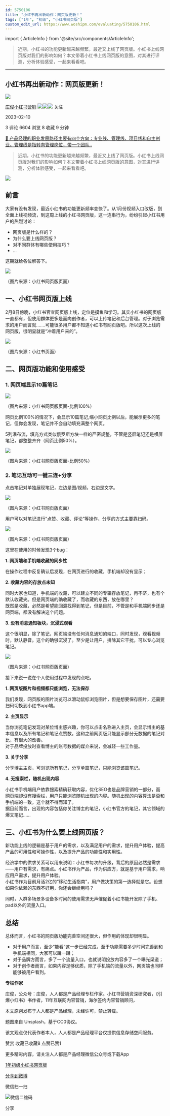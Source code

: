```yaml
---
id: 5750106
title: "小红书再出新动作：网页版更新！"
tags: ["1年", "初级", "小红书网页版"]
custom_edit_url: https://www.woshipm.com/evaluating/5750106.html
---
```

import { ArticleInfo } from '@site/src/components/ArticleInfo';

<ArticleInfo
    author="庄俊小红书营销"
    authorLink="https://www.woshipm.com/u/1227135"
    published="2023-02-10"
    views={6604}
    comments={3}
    collects={8}
/>

> 近期，小红书的功能更新越来越频繁，最近又上线了网页版。小红书上线网页版对我们的影响如何？本文带着小红书上线网页版的意图，对其进行评测，分析体验感受，一起来看看吧。

---

## 小红书再出新动作：网页版更新！

[![](https://static.woshipm.com/APP_U_202212_20221212182502_4453.jpeg?imageView2/1/w/72/h/72/q/100)](https://www.woshipm.com/u/1227135)

[庄俊小红书营销](https://www.woshipm.com/u/1227135) ![](https://static.woshipm.com/tag/1121_1@2x.png)![](https://static.woshipm.com/tag/2403_1@2x.png)![](https://static.woshipm.com/tag/2404_1@2x.png) 关注

2023-02-10

3 评论 6604 浏览 8 收藏 9 分钟

[🔗 产品经理的职业发展路径主要有四个方向：专业线、管理线、项目线和自主创业。管理线是指转向管理岗位，带一个团队..](https://ke.qidianla.com/courses/90pm)

> 近期，小红书的功能更新越来越频繁，最近又上线了网页版。小红书上线网页版对我们的影响如何？本文带着小红书上线网页版的意图，对其进行评测，分析体验感受，一起来看看吧。

![](https://image.woshipm.com/wp-files/2023/02/MptxRA8qqdvt3ftvJsAV.jpg)

## 前言

大家有没有发现，最近小红书的功能更新频率变快了。从1月份视频入口改版，到全面上线视频流，到这周上线的小红书网页版，这一连串行为，纷纷引起小红书用户的热烈讨论：

*   网页版是什么样的？
*   为什么要上线网页版？
*   对不同群体有哪些使用技巧？
*   …

这期就给各位解答下。

![](https://image.woshipm.com/wp-files/2023/02/cqAmWdOtOg7pdmscJPtQ.png)

（图片来源：小红书网页版页面）

## 一、小红书网页版上线

2月8日傍晚，小红书官宣网页版上线，定位是摸鱼和学习。其实小红书的网页版一直都有，但使用群体更多是面向创作者，可以上传笔记和后台管理。对于浏览需求的用户而言就…….可能很多用户都不知道小红书有网页版吧。所以这次上线的网页版，很明显就是“冲着用户来的”。

![](https://image.woshipm.com/wp-files/2023/02/YJM4io6xrddQEL7lZlVP.png)

（图片来源：小红书页面）

## 二、网页版功能和使用感受

### 1\. 网页端显示10篇笔记

![](https://image.woshipm.com/wp-files/2023/02/rDnmYXeOsp5UIsuuhqHn.png)

（图片来源：小红书网页版页面-比例100%）

网页比例100%的情况下，会显示10篇笔记,缩小网页比例以后，能展示更多的笔记，但你会发现，笔记并不会自动填充满整个网页。

5列瀑布流，填充方式类似俄罗斯方块一样的严密规整，不管是竖屏笔记还是横屏笔记，都整整齐齐（网页比例50%）。

![](https://image.woshipm.com/wp-files/2023/02/ZBPhSkFGGqbE2ajBKuWm.png)

（图片来源：小红书网页版页面-比例50%）

### 2\. 笔记互动可一键三连+分享

点击笔记对单独展现笔记，左边是图/视频，右边是文字。

![](https://image.woshipm.com/wp-files/2023/02/LlT83kIXioevawt9gIU8.png)

（图片来源：小红书网页版页面）

用户可以对笔记进行“点赞、收藏、评论”等操作，分享的方式主要靠扫码。

![](https://image.woshipm.com/wp-files/2023/02/CnUzhZo6TZPw43UlOiax.png)

（图片来源：小红书网页版页面）

这里在使用的时候发现3个bug：

**1\. 网页端和手机端收藏的同步性**

在操作过程中反复确认后发现，在网页进行的收藏，手机端却没有显示；

**2\. 收藏内容的存放点未知**

同时大家也知道，手机端的收藏，可以建立不同的专辑存放笔记，再不济，也有个默认收藏夹。但是网页端的确收藏了，而收藏的东西，放在哪里？  
既然是收藏，必然是希望能回溯找得到笔记，但是目前，不管是和手机端同步还是网页端，都没有解决这个问题。

**3\. 没有消息通知板块，沉浸式观看**

这个很明显，除了笔记，网页端没有任何消息通知的端口，同时发现，观看视频时，默认静音。这个的确够沉浸了。至少是让用户，排除其它干扰，可以专心浏览笔记。

![](https://image.woshipm.com/wp-files/2023/02/OqyGcv2tAVgfA9Ie7cem.png)

（图片来源：小红书网页版页面）

接下来说一说在个人使用过程中发现的点吧。

**1\. 网页版图片和视频都只能浏览，无法保存**

我们发现，网页版的图片浏览可以滑动鼠标浏览图片，但是想要保存图片，还需要扫码切换到小红书app端。

**2\. 主页显示**

当你浏览笔记发现对某位博主感兴趣，你可以点击名称进入主页，会显示博主的基本信息以及所有笔记和笔记点赞数。这和之前网页版只能显示部分无数据的笔记对比，有很大的改善。  
对于品牌投放时查看博主的账号数据的媒介来说，会减轻一些工作量。

**3\. 关于分享**

分享博主主页，可浏览所有笔记，分享单篇笔记，只能浏览该篇笔记。

**4\. 无搜索栏，随机出现内容**

小红书手机端用户依靠搜索精确获取内容，优化SEO也是品牌营销的一部分，而网页端却没有搜索栏，用户只能浏览随机出现的内容。随机出现的内容算法是否和手机端的一致，这个就不得而知了。  
据目前而言，出现的内容包括你关注博主的笔记，小红书官方的笔记，其它领域的爆文笔记……

## 三、小红书为什么要上线网页版？

新功能上线的逻辑是基于用户的需求，以及满足用户的需求，提升用户体验，提高产品的可用性和可操作性，以及提升产品的功能性和实用性。

经济学中的供求关系可以用来说明：小红书每次的升级，背后的原因必然是需求——用户有需求，有痛点。小红书作为产品，作为供应方，就是基于用户需求，响应用户需求，提升用户体验。  
小红书作为目前月活2亿的“移动生活指南”，用户做决策的第一选择就是它。设想如果你依赖的东西不好用，你还会继续用吗？

同时，人群多场景多设备多时间的使用需求无声催促着小红书能开发除了手机、pad以外的流量入口。

## 总结

总体而言，小红书的网页版功能完善空间还很大，但作用的体现却很明显。

*   对于用户而言，至少“能看”这一步已经完成，至于功能需要多少时间完善到和手机端相同，大家可以蹲一蹲；
*   对于品牌方而言，多了一个流量入口，也就说明投放内容多了一个曝光渠道；
*   对于创作者而言，如果内容足够优质，除了手机端的流量以外，网页端也同样能够被用户看到。

**专栏作家**

庄俊，公众号：庄俊，人人都是产品经理专栏作家。小红书营销资深研究者，《引爆小红书》书作者，11年互联网内容营销，海尔签约内容营销顾问，

本文原创发布于人人都是产品经理，未经许可，禁止转载。

题图来自 Unsplash，基于CC0协议。

该文观点仅代表作者本人，人人都是产品经理平台仅提供信息存储空间服务。

赞赏 收藏已收藏8 点赞已赞1

更多精彩内容，请关注人人都是产品经理微信公众号或下载App

[1年](https://www.woshipm.com/tag/1%e5%b9%b4)[初级](https://www.woshipm.com/tag/%e5%88%9d%e7%ba%a7)[小红书网页版](https://www.woshipm.com/tag/%e5%b0%8f%e7%ba%a2%e4%b9%a6%e7%bd%91%e9%a1%b5%e7%89%88)

[分享到微博](https://service.weibo.com/share/share.php?appkey=2775287854&title=小红书再出新动作：网页版更新！&url=https://www.woshipm.com/evaluating/5750106.html&pic=https://image.woshipm.com/wp-files/2023/02/MptxRA8qqdvt3ftvJsAV.jpg)

微信扫一扫

![微信二维码](https://api.pwmqr.com/qrcode/create/?url=https://www.woshipm.com/evaluating/5750106.html)

分享
